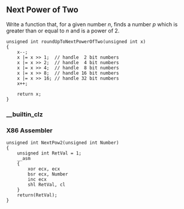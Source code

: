 ## Next Power of Two

Write a function that, for a given number _n_, finds a number _p_ which is greater than or equal to _n_ and is a power of 2.

```
unsigned int roundUpToNextPowerOfTwo(unsigned int x)
{
    x--;
    x |= x >> 1;  // handle  2 bit numbers
    x |= x >> 2;  // handle  4 bit numbers
    x |= x >> 4;  // handle  8 bit numbers
    x |= x >> 8;  // handle 16 bit numbers
    x |= x >> 16; // handle 32 bit numbers
    x++;
 
    return x;
}
```

### __builtin_clz

### X86 Assembler

```
unsigned int NextPow2(unsigned int Number)
{
    unsigned int RetVal = 1;
    __asm    
    {    
        xor ecx, ecx
        bsr ecx, Number
        inc ecx
        shl RetVal, cl
    }
    return(RetVal);
}
```
